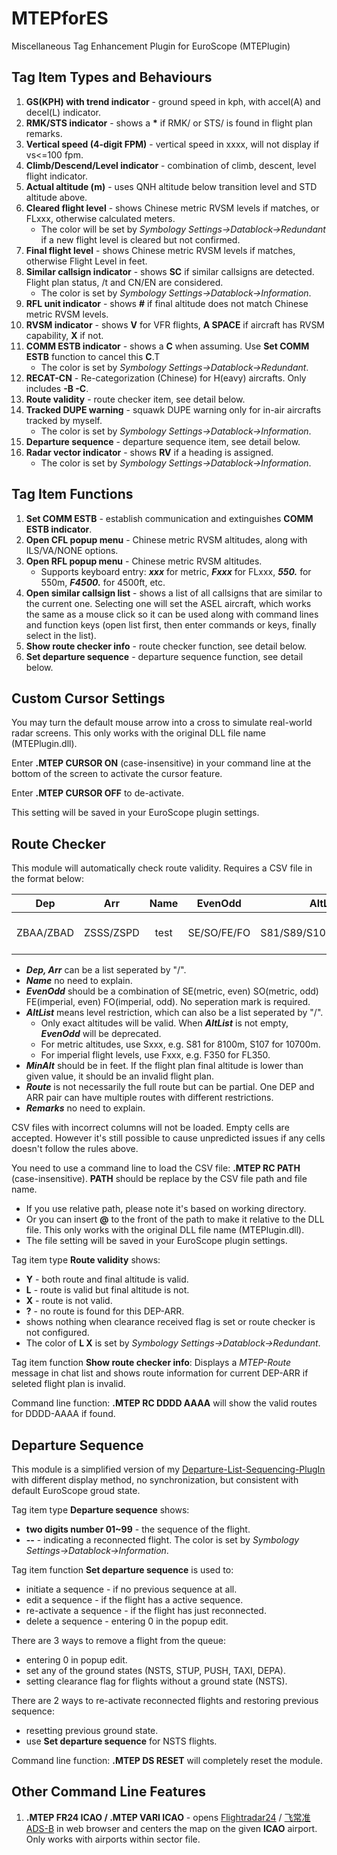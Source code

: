 # MTEPforES

Miscellaneous Tag Enhancement Plugin for EuroScope (MTEPlugin)

## Tag Item Types and Behaviours

1. **GS(KPH) with trend indicator** - ground speed in kph, with accel(A) and decel(L) indicator.
2. **RMK/STS indicator** - shows a **\*** if RMK/ or STS/ is found in flight plan remarks.
3. **Vertical speed (4-digit FPM)** - vertical speed in xxxx, will not display if vs<=100 fpm.
4. **Climb/Descend/Level indicator** - combination of climb, descent, level flight indicator.
5. **Actual altitude (m)** - uses QNH altitude below transition level and STD altitude above.
6. **Cleared flight level** - shows Chinese metric RVSM levels if matches, or FLxxx, otherwise calculated meters.
    + The color will be set by *Symbology Settings->Datablock->Redundant* if a new flight level is cleared but not confirmed.
7. **Final flight level** - shows Chinese metric RVSM levels if matches, otherwise Flight Level in feet.
8. **Similar callsign indicator** - shows **SC** if similar callsigns are detected. Flight plan status, /t and CN/EN are considered.
    + The color is set by *Symbology Settings->Datablock->Information*.
9. **RFL unit indicator** - shows **#** if final altitude does not match Chinese metric RVSM levels.
10. **RVSM indicator** - shows **V** for VFR flights, **A SPACE** if aircraft has RVSM capability, **X** if not.
11. **COMM ESTB indicator** - shows a **C** when assuming. Use **Set COMM ESTB** function to cancel this **C**.T
    + The color is set by *Symbology Settings->Datablock->Redundant*.
12. **RECAT-CN** - Re-categorization (Chinese) for H(eavy) aircrafts. Only includes **-B -C**.
13. **Route validity** - route checker item, see detail below.
14. **Tracked DUPE warning** - squawk DUPE warning only for in-air aircrafts tracked by myself.
    + The color is set by *Symbology Settings->Datablock->Information*.
15. **Departure sequence** - departure sequence item, see detail below.
16. **Radar vector indicator** - shows **RV** if a heading is assigned.
    + The color is set by *Symbology Settings->Datablock->Information*.

## Tag Item Functions

1. **Set COMM ESTB** - establish communication and extinguishes **COMM ESTB indicator**.
2. **Open CFL popup menu** - Chinese metric RVSM altitudes, along with ILS/VA/NONE options.
3. **Open RFL popup menu** - Chinese metric RVSM altitudes.
   + Supports keyboard entry: ***xxx*** for metric, ***Fxxx*** for FLxxx, ***550.*** for 550m, ***F4500.*** for 4500ft, etc.
4. **Open similar callsign list** - shows a list of all callsigns that are similar to the current one. Selecting one will set the ASEL aircraft, which works the same as a mouse click so it can be used along with command lines and function keys (open list first, then enter commands or keys, finally select in the list).
5. **Show route checker info** - route checker function, see detail below.
6. **Set departure sequence** - departure sequence function, see detail below.

## Custom Cursor Settings

You may turn the default mouse arrow into a cross to simulate real-world radar screens. This only works with the original DLL file name (MTEPlugin.dll).

Enter **.MTEP CURSOR ON** (case-insensitive) in your command line at the bottom of the screen to activate the cursor feature.

Enter **.MTEP CURSOR OFF** to de-activate.

This setting will be saved in your EuroScope plugin settings.

## Route Checker

This module will automatically check route validity. Requires a CSV file in the format below:

Dep|Arr|Name|EvenOdd|AltList|MinAlt|Route|Remarks
|:---:|:---:|:---:|:---:|:---:|:---:|:---:|:---:|
|ZBAA/ZBAD|ZSSS/ZSPD|test|SE/SO/FE/FO|S81/S89/S107/F350/F450|9800|ELKUR .... SASAN|test only

+ ***Dep, Arr*** can be a list seperated by "/".
+ ***Name*** no need to explain.
+ ***EvenOdd*** should be a combination of SE(metric, even) SO(metric, odd) FE(imperial, even) FO(imperial, odd). No seperation mark is required.
+ ***AltList*** means level restriction, which can also be a list seperated by "/".
  + Only exact altitudes will be valid. When ***AltList*** is not empty, ***EvenOdd*** will be deprecated.
  + For metric altitudes, use Sxxx, e.g. S81 for 8100m, S107 for 10700m.
  + For imperial flight levels, use Fxxx, e.g. F350 for FL350.
+ ***MinAlt*** should be in feet. If the flight plan final altitude is lower than given value, it should be an invalid flight plan.
+ ***Route*** is not necessarily the full route but can be partial. One DEP and ARR pair can have multiple routes with different restrictions.
+ ***Remarks*** no need to explain.

CSV files with incorrect columns will not be loaded. Empty cells are accepted. However it's still possible to cause unpredicted issues if any cells doesn't follow the rules above.

You need to use a command line to load the CSV file: **.MTEP RC PATH** (case-insensitive). **PATH** should be replace by the CSV file path and file name.

+ If you use relative path, please note it's based on working directory.
+ Or you can insert **@** to the front of the path to make it relative to the DLL file. This only works with the original DLL file name (MTEPlugin.dll).
+ The file setting will be saved in your EuroScope plugin settings.

Tag item type **Route validity** shows:

+ **Y** - both route and final altitude is valid.
+ **L** - route is valid but final altitude is not.
+ **X** - route is not valid.
+ **?** - no route is found for this DEP-ARR.
+ shows nothing when clearance received flag is set or route checker is not configured.
+ The color of **L X** is set by *Symbology Settings->Datablock->Redundant*.

Tag item function **Show route checker info**: Displays a *MTEP-Route* message in chat list and shows route information for current DEP-ARR if seleted flight plan is invalid.

Command line function: **.MTEP RC DDDD AAAA** will show the valid routes for DDDD-AAAA if found.

## Departure Sequence

This module is a simplified version of my [Departure-List-Sequencing-PlugIn](https://github.com/KingfuChan/Departure-List-Sequencing-PlugIn-for-EuroScope) with different display method, no synchronization, but consistent with default EuroScope groud state.

Tag item type **Departure sequence** shows:

+ **two digits number 01~99** - the sequence of the flight.
+ **--** - indicating a reconnected flight. The color is set by *Symbology Settings->Datablock->Information*.

Tag item function **Set departure sequence** is used to:

+ initiate a sequence - if no previous sequence at all.
+ edit a sequence - if the flight has a active sequence.
+ re-activate a sequence - if the flight has just reconnected.
+ delete a sequence - entering 0 in the popup edit.

There are 3 ways to remove a flight from the queue:

+ entering 0 in popup edit.
+ set any of the ground states (NSTS, STUP, PUSH, TAXI, DEPA).
+ setting clearance flag for flights without a ground state (NSTS).

There are 2 ways to re-activate reconnected flights and restoring previous sequence:

+ resetting previous ground state.
+ use **Set departure sequence** for NSTS flights.

Command line function: **.MTEP DS RESET** will completely reset the module.

## Other Command Line Features

1. **.MTEP FR24 ICAO / .MTEP VARI ICAO** - opens [Flightradar24](https://www.flightradar24.com/) / [飞常准ADS-B](https://flightadsb.variflight.com/) in web browser and centers the map on the given **ICAO** airport. Only works with airports within sector file.
